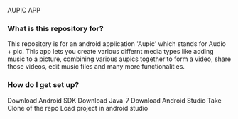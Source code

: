 AUPIC APP

### What is this repository for? ###

This repository is for an android application 'Aupic' which stands for Audio + pic. This app lets you create various 
differnt media types like adding music to a picture, combining various aupics together to form a video, share those 
videos, edit music files and many more functionalities.   

### How do I get set up? ###

Download Android SDK
Download Java-7
Download Android Studio
Take Clone of the repo
Load project in android studio